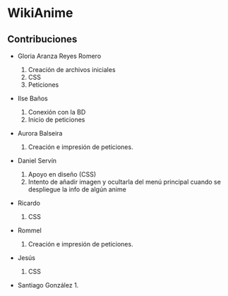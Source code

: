 # WikiAnime

## Contribuciones

- Gloria Aranza Reyes Romero
    1. Creación de archivos iniciales
    2. CSS
    3. Peticiones

- Ilse Baños
    1. Conexión con la BD
    2. Inicio de peticiones

- Aurora Balseira
    1. Creación e impresión de peticiones.

- Daniel Servín
    1. Apoyo en diseño (CSS) 
    2. Intento de añadir imagen y ocultarla del menú principal cuando se despliegue la info de algún anime

- Ricardo
    1. CSS
 
 - Rommel
    1. Creación e impresión de peticiones.

- Jesús
    1. CSS

- Santiago González
    1. 
